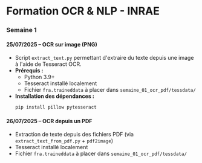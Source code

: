 # Formation OCR & NLP - INRAE

### Semaine 1

#### 25/07/2025 – OCR sur image (PNG)

- Script `extract_text.py` permettant d'extraire du texte depuis une image à l'aide de Tesseract OCR.
- **Prérequis :**
  - Python 3.9+
  - Tesseract installé localement
  - Fichier `fra.traineddata` à placer dans `semaine_01_ocr_pdf/tessdata/`
- **Installation des dépendances :**
  ```bash
  pip install pillow pytesseract
  ```

#### 26/07/2025 – OCR depuis un PDF

- Extraction de texte depuis des fichiers PDF (via `extract_text_from_pdf.py` + `pdf2image`)
- Tesseract installé localement
- Fichier `fra.traineddata` à placer dans `semaine_01_ocr_pdf/tessdata/`
